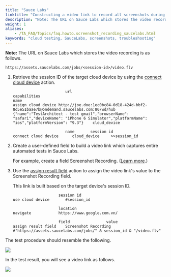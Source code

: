 ```yaml
--- 
title: "Sauce Labs"
linktitle: "Constructing a video link to record all screenshots during automation in Sauce Labs"
description: "Note: The URL on Sauce Labs which stores the video recording is as follows. https://assets.saucelabs.com/jobs/&lt;session-id&gt;/video.flv Retrieve the session ID of the target cloud device by using the ..."
weight: 1
aliases: 
    - /TA_FAQ/Topics/faq.howto.screenshot_recording_saucelabs.html
keywords: "cloud testing, SauceLabs, screenshots, troubleshooting"
---
```


**Note:** The URL on Sauce Labs which stores the video recording is as follows.

```
https://assets.saucelabs.com/jobs/<session-id>/video.flv
```

1.  Retrieve the session ID of the target cloud device by using the [connect cloud device](/TA_Automation/Topics/bia_connect_cloud_device.html) action.

    ```
    	                   url	                                                                              capabilities                                                                                                                                       name 
    assign cloud device	http://joe.doe:1ec0bc84-0d18-424d-bbf2-8d5e51baae7b@ondemand.saucelabs.com:80/wd/hub    {"name":"TestArchitect - test gmail","browserName": "safari","deviceName": "iPhone 6 Simulator","platformName": "ios","platformVersion": "9.3"}    cloud_device
    		
    	                   name	      session id
    connect cloud device      cloud_device     >>session_id
    ```

2.  Create a user-defined field to build a video link which captures entire automated tests in Sauce Labs.

    For example, create a field Screenshot Recording. \([Learn more](/TA_Administration/Topics/User_defined_fields_create.html).\)

3.  Use the [assign result field](/TA_Automation/Topics/bia_assign_result_field.html) action to assign the video link's value to the Screenshot Recording field.

    This link is built based on the target device's session ID.

    ```
    	                session id		
    use cloud device       #session_id		
    					
    	                location	
    navigate	        https://www.google.com.vn/		
    			
    	                field	             value	
    assign result field    Screenshot Recording     #"https://assets.saucelabs.com/jobs/" & session_id & "/video.flv"	
    ```


The test procedure should resemble the following.

![](/images/TA_FAQ/Images/bia_assign_cloud_device_saucelabs_2_pgn.png)

In the test result, you will see a video link as follows.

![](/images/TA_FAQ/Images/Saucelabs_video_link.png)




